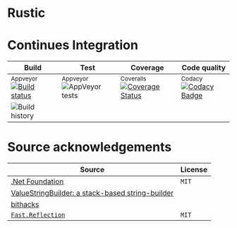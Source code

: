 # Rustic

# Continues Integration

| Build                                                                                                                                                                                              | Test                                                                                                                                                                          | Coverage                                                                                                                                                                                          | Code quality                                                                                                                                                                                                                                                                                       |
| -------------------------------------------------------------------------------------------------------------------------------------------------------------------------------------------------- | ----------------------------------------------------------------------------------------------------------------------------------------------------------------------------- | ------------------------------------------------------------------------------------------------------------------------------------------------------------------------------------------------- | -------------------------------------------------------------------------------------------------------------------------------------------------------------------------------------------------------------------------------------------------------------------------------------------------- |
| <sup>Appveyor</sup> [![Build status](https://ci.appveyor.com/api/projects/status/26phbh7xqhxet8fn/branch/master?svg=true)](https://ci.appveyor.com/project/ProphetLamb/rustic-sharp/branch/master) | <sup>Appveyor</sup> ![[AppVeyor tests](https://ci.appveyor.com/project/ProphetLamb/rustic-sharp/build/tests)](https://img.shields.io/appveyor/tests/ProphetLamb/rustic-sharp) | <sup>Coveralls</sup> [![Coverage Status](https://coveralls.io/repos/github/ProphetLamb/rustic-sharp/badge.svg?branch=master)](https://coveralls.io/github/ProphetLamb/rustic-sharp?branch=master) | <sup>Codacy</sup> [![Codacy Badge](https://app.codacy.com/project/badge/Grade/316ddf1a416949c290607666c875b861)](https://www.codacy.com/gh/ProphetLamb/rustic-sharp/dashboard?utm_source=github.com&amp;utm_medium=referral&amp;utm_content=ProphetLamb/rustic-sharp&amp;utm_campaign=Badge_Grade) |
| ![Build history](https://buildstats.info/appveyor/chart/ProphetLamb/rustic-sharp/?branch=master)                                                                                                   |                                                                                                                                                                               |

# Source acknowledgements

| Source                                                                                                                                                          | License |
| --------------------------------------------------------------------------------------------------------------------------------------------------------------- | ------- |
| [.Net Foundation](https://dotnetfoundation.org/)                                                                                                                | `MIT`   |
| [ValueStringBuilder: a stack-based string-builder](https://andrewlock.net/a-deep-dive-on-stringbuilder-part-6-vaulestringbuilder-a-stack-based-string-builder/) |         |
| [bithacks](https://graphics.stanford.edu/~seander/bithacks.html)                                                                                                |         |
| [`Fast.Reflection`](https://github.com/vexe/Fast.Reflection)                                                                                                    | `MIT`   |
